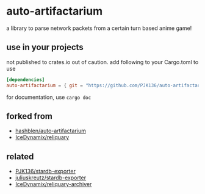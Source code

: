 # auto-artifactarium

a library to parse network packets from a certain turn based anime game!

## use in your projects

not published to crates.io out of caution. add following to your Cargo.toml to use

```toml
[dependencies]
auto-artifactarium = { git = "https://github.com/PJK136/auto-artifactarium" } # optionally add revision
```

for documentation, use `cargo doc`

## forked from

- [hashblen/auto-artifactarium](https://github.com/hashblen/auto-artifactarium)
- [IceDynamix/reliquary](https://github.com/IceDynamix/reliquary)

## related

- [PJK136/stardb-exporter](https://github.com/PJK136/stardb-exporter)
- [juliuskreutz/stardb-exporter](https://github.com/juliuskreutz/stardb-exporter)
- [IceDynamix/reliquary-archiver](https://github.com/IceDynamix/reliquary-archiver)
